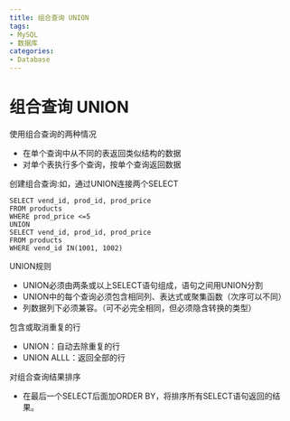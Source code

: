 ```yaml
---
title: 组合查询 UNION
tags: 
- MySQL
- 数据库
categories: 
- Database
---
```



# 组合查询 UNION

使用组合查询的两种情况
- 在单个查询中从不同的表返回类似结构的数据
- 对单个表执行多个查询，按单个查询返回数据


 创建组合查询:如，通过UNION连接两个SELECT
```
SELECT vend_id, prod_id, prod_price
FROM products
WHERE prod_price <=5
UNION
SELECT vend_id, prod_id, prod_price
FROM products
WHERE vend_id IN(1001, 1002)
```

UNION规则
- UNION必须由两条或以上SELECT语句组成，语句之间用UNION分割
- UNION中的每个查询必须包含相同列、表达式或聚集函数（次序可以不同）
- 列数据列下必须兼容。（可不必完全相同，但必须隐含转换的类型）

包含或取消重复的行
- UNION：自动去除重复的行
- UNION ALLL：返回全部的行
 
对组合查询结果排序
- 在最后一个SELECT后面加ORDER BY，将排序所有SELECT语句返回的结果。